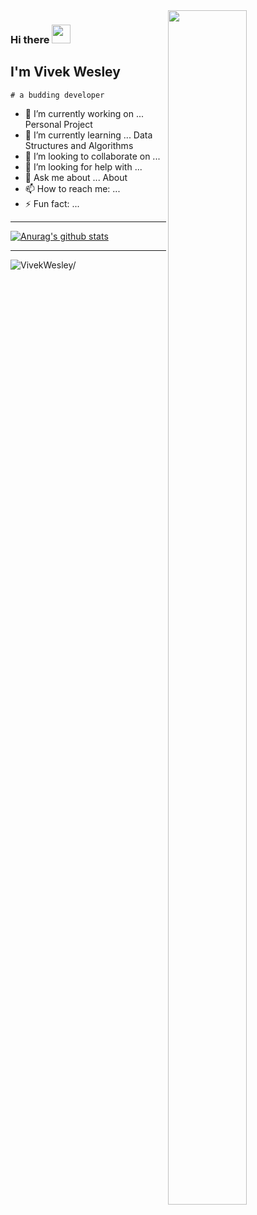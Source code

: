 <img src='https://i.pinimg.com/originals/8b/35/fe/8b35fef55fba1a201c9c7a11d3ec3d64.gif'  align="right" width="50%" height="70%" />

### Hi there <img src="https://raw.githubusercontent.com/iampavangandhi/iampavangandhi/master/gifs/Hi.gif" width="30"/>
<!--
Hi there <img src="https://raw.githubusercontent.com/iampavangandhi/iampavangandhi/master/gifs/Hi.gif" width="30"/>
-->
## I'm Vivek Wesley

<code># a budding developer </code>
- 🔭 I’m currently working on ... Personal Project
- 🌱 I’m currently learning ... Data Structures and Algorithms
- 👯 I’m looking to collaborate on ... 
- 🤔 I’m looking for help with ...
- 💬 Ask me about ... About 
- 📫 How to reach me: ... 
- ⚡ Fun fact: ...
___
[![Anurag's github stats](https://github-readme-stats.vercel.app/api?username=VivekWesley)](https://github.com/anuraghazra/github-readme-stats)
___

<p align="left"> <img src=https://komarev.com/ghpvc/?username=VivekWesley alt=VivekWesley/></p>



